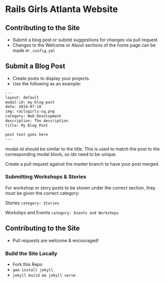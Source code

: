 Rails Girls Atlanta Website
=========================

## Contributing to the Site
 - Submit a blog post or submit suggestions for changes via pull request
 - Changes to the Welcome or About sections of the home page can be made in
   `_config.yml`

## Submit a Blog Post
 - Create posts to display your projects.
 - Use the following as an example:
```txt
---
layout: default
modal-id: my-blog-post
date: 2014-07-18
img: railsgirls-sq.png
category: Web Development
description: The description
title: My Blog Post

post text goes here
---
```
modal-id should be similar to the title. This is used to match the post to the
corresponding modal block, so ids need to be unique.

Create a pull request against the master branch to have your post merged.

### Submitting Workshops & Stories

For workshop or story posts to be shown under the correct section, they must
be given the correct category:

Stories `category: Stories`

Workshps and Events `category: Events and Workshops`

## Contributing to the Site
 - Pull requests are welcome & encouraged!

### Build the Site Locally
 - Fork this Repo
 - `gem install jekyll`
 - `jekyll build && jekyll serve`
